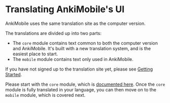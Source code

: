 # Translating AnkiMobile's UI

AnkiMobile uses the same translation site as the computer version.

The translations are divided up into two parts:

- The `core` module contains text common to both the computer version
and AnkiMobile.  It's built with a new translation system, and is the
easiest place to start.
- The `mobile` module contains text only used in AnkiMobile.

If you have not signed up to the translation site yet, please see
[Getting Started](./intro.md).

Please start with the `core` module, which is [documented here](../anki/core.md).
Once the `core` module is fully translated in your language, you can then
move on to the `mobile` module, which is covered next.
